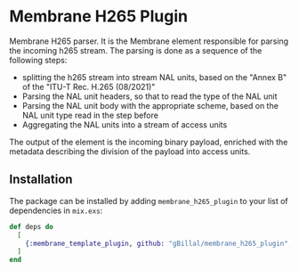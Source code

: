 # Membrane H265 Plugin

Membrane H265 parser. It is the Membrane element responsible for parsing the incoming h265 stream. The parsing is done as a sequence of the following steps:

  * splitting the h265 stream into stream NAL units, based on the "Annex B" of the "ITU-T Rec. H.265 (08/2021)"
  * Parsing the NAL unit headers, so that to read the type of the NAL unit
  * Parsing the NAL unit body with the appropriate scheme, based on the NAL unit type read in the step before
  * Aggregating the NAL units into a stream of access units

The output of the element is the incoming binary payload, enriched with the metadata describing the division of the payload into access units.

## Installation

The package can be installed by adding `membrane_h265_plugin` to your list of dependencies in `mix.exs`:

```elixir
def deps do
  [
    {:membrane_template_plugin, github: "gBillal/membrane_h265_plugin", tag: "v0.1.0"}
  ]
end
```
